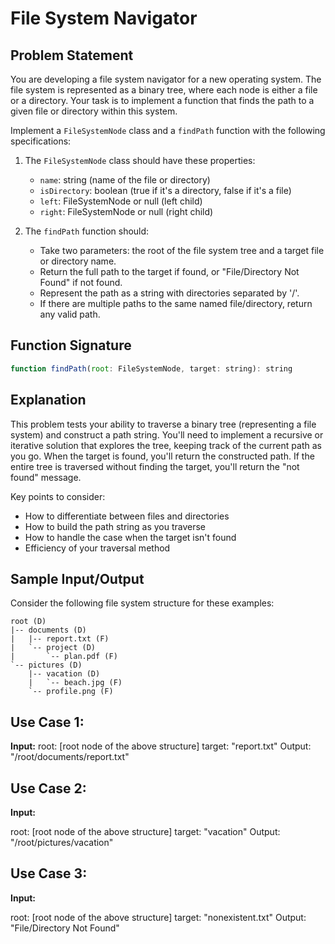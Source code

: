 # File System Navigator

## Problem Statement

You are developing a file system navigator for a new operating system. The file system is represented as a binary tree, where each node is either a file or a directory. Your task is to implement a function that finds the path to a given file or directory within this system.

Implement a `FileSystemNode` class and a `findPath` function with the following specifications:

1. The `FileSystemNode` class should have these properties:
   - `name`: string (name of the file or directory)
   - `isDirectory`: boolean (true if it's a directory, false if it's a file)
   - `left`: FileSystemNode or null (left child)
   - `right`: FileSystemNode or null (right child)

2. The `findPath` function should:
   - Take two parameters: the root of the file system tree and a target file or directory name.
   - Return the full path to the target if found, or "File/Directory Not Found" if not found.
   - Represent the path as a string with directories separated by '/'.
   - If there are multiple paths to the same named file/directory, return any valid path.

## Function Signature

```javascript
function findPath(root: FileSystemNode, target: string): string
```

## Explanation

This problem tests your ability to traverse a binary tree (representing a file system) and construct a path string. You'll need to implement a recursive or iterative solution that explores the tree, keeping track of the current path as you go. When the target is found, you'll return the constructed path. If the entire tree is traversed without finding the target, you'll return the "not found" message.

Key points to consider:

* How to differentiate between files and directories
* How to build the path string as you traverse
* How to handle the case when the target isn't found
* Efficiency of your traversal method

## Sample Input/Output
Consider the following file system structure for these examples:

```
root (D)
|-- documents (D)
|   |-- report.txt (F)
|   `-- project (D)
|       `-- plan.pdf (F)
`-- pictures (D)
    |-- vacation (D)
    |   `-- beach.jpg (F)
    `-- profile.png (F)
```

## Use Case 1:

**Input:**
root: [root node of the above structure]
target: "report.txt"
Output: "/root/documents/report.txt"

## Use Case 2:

**Input:**

root: [root node of the above structure]
target: "vacation"
Output: "/root/pictures/vacation"

## Use Case 3:

**Input:**

root: [root node of the above structure]
target: "nonexistent.txt"
Output: "File/Directory Not Found"
